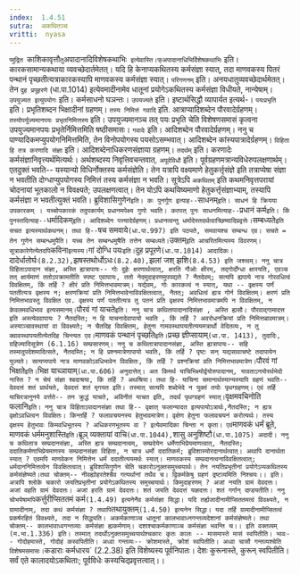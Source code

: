 ```yaml
---
index:  1.4.51
sutra:  अकथितञ्च
vritti:  nyasa
---
```


`प्मुद्रित `काशिकावृत्तौ` तु `अपादानादिविशेषकथाभिः` इत्येवास्ति।फ्अपादानाधिभिर्विशेषकथाभिः` इति। कारकसामान्यकथाया व्यवच्छेदार्तमेतत्। यदि हि केनाप्यकथितस्य कर्मसंज्ञा स्यात्, तदा माणवकस्य पितरं पन्थानं पृच्छतीत्यत्राकारकस्यापि माणवकस्य कर्मसंज्ञा स्यात्। `परिगणनम्` इति। अनयधातुव्यवच्छेदार्थमेतत्। तेन `दुह प्रपूहरणे` (धा.पा.1014) इत्येवमादीनामेव धातूनां प्रयोगेऽकथितस्य कर्मसंज्ञा विधीयते, नान्येषाम्। `उपयुज्यत इत्युपयोगः` इति। कर्मसाधनो घञन्तः।
`उपयज्यते` इति। इष्टार्थसिद्धौ व्यापार्यत इत्यर्थ-। `पयःप्रभृति` इति। प्रभृतिशब्दन भिक्षादीनां ग्रहणम्। `तस्य निमित्तं गवादि` इति. आत्राप्यादिशब्देन पौरवादेर्ग्रहणम्। `तस्योपर्युज्यमानपयः प्रभृतनिमित्तस्य` इति। उपयुज्यमानञ्च तत् पयः प्रभृति चेति विशेषणसमासं कृत्वना उपयुज्यमानपयः प्रभृतेर्निमित्तमिति षष्ठीसमासः। `गवादेः` इति। आदिशब्देन पौरवादेर्ग्रहणम्। ननु च पाण्यादिकमप्युपयोगनिमित्तमिति, तेन विनोपयोगस्य पयसोऽसम्भवात्। आदिशब्देन कांस्यपात्रादेर्ग्रहणम्। `विहिता हि तत्र करणादि संज्ञा` इति। आदिशब्देनाधिकरणसंज्ञाया ग्रहणम्। `तदर्थम्` इति। करणादेः कर्मसंज्ञानिवृत्त्यर्थमित्यर्थः। अर्थशब्दस्य निवृत्तिवचन्तवात्. `अपूर्वविधौ` इति। पूर्वग्रहणमत्रान्यविधेरुपलक्षणार्थम्। एतदुक्तं भवति-- यस्यान्यो विधिर्नोक्तस्य कर्मसंज्ञेति। तेन यत्रापि वक्ष्यमाणे हेतुकर्त्तृसंज्ञे इति तत्राप्येषा संज्ञा न
भवतीति दोग्धाप्युपयोगस्य निमित्तं तस्य कर्मसंज्ञा न भवति। सूत्रेऽपि `अकथितम्` इति कथमनिवृत्तपरायां चोदनायां भूतकालो न विवक्ष्यते; उपलक्षणत्वात्। तेन योऽपि कथयिष्यमाणो हेतुकर्त्तृसंज्ञाभ्याम्, तस्यापि कर्मसंज्ञा न भवतीत्युक्तं भवति।
ब्रुविशासिगुणेन` इति। कः पुनर्गुण इत्याह-- `साधनम्` इति। साधनं हि क्रियया उपकारकम् । यच्चोपकारकं तदुपकार्यम् प्रधानमपेक्ष्य गुणो भवति। कतरत् पुनः साधनमित्याह-- `प्रधानं कर्म` इति। किं पुनस्तदित्याह-- `धर्मादिकम्` इति। आदिशब्देन पत्त्यादेर्ग्रहणम्। प्रधानत्वन्तु धर्मादेस्तदर्थत्वाच्छिष्यादिप्रवृत्तेः। `सम्बध्यते` इति सचत इत्यस्यार्थकथनम्। तथा हि-- `षच समवाये` (धा.पा.997) इति पठ्यते, समवायश्च सम्बन्ध एव। सचते = तेन गुणेन सम्बन्धमुपैति। यच्च तेन सम्बन्धमुषैति तत्तेन सम्बध्यते। `उक्तम्` इति आचरितमित्यस्य विवरणम्। सूत्राकारेणेत्येतदपि `कविना` इत्यस्य।
`गां दोग्धि पयः` इति। `दुह प्रपूरणे` (धा.पा.1014) आदादिकः। `दादेर्धातोर्घः` (8.2.32), `झषस्तथोर्धोऽधः` (8.2.40), `झलां जश् झशि` (8.4.53) इति जश्त्वम्। ननु चात्र विहिताऽपादान संज्ञा, अस्ति ह्यत्रापायः-- गोः दुहेः क्षरणार्थत्वात्, क्षरति गौओः क्षीरम्, तद्गोर्दोग्धा क्षारयति, एवञ्च तत् क्षार्यमाणं ततोऽपक्रामतीति स्पष्ट एवापायः, ततो नेदमुदाहरणमुपपद्यते ? नैतदेवम्; सत्यपि ह्यपाये नात्र गोरवधित्वं विवक्षितम्, किं तर्हि ? क्षीरं प्रति निमित्तभावमात्रम्। यद्येवम्, गोः कारकत्वं न स्यात्, यथा -- वृक्षस्य पर्णं पततीत्यत्र वृक्षस्य न; क्षरणक्रियां प्रति निमित्तभावेनाविवक्षितत्वात्, नैतत्; अवधित्वं ह्यत्र गोर्न विवक्षितम्। क्षरणं प्रति निमित्तभावस्तु विवक्षित एव. वृक्षस्य पर्णं पततीत्यत्र तु पतनं प्रति वृक्षस्य निमित्तभावमात्रमपि न विवक्षितम्, न केवलमवधिभाव इत्यसमानम्। `पौरवं गां याचते` इति। ननु चात्र कथितापादानादिसंज्ञा , अस्ति ह्यसौ। पौरवाद्गामादत्त इति अस्त्येववापायः ? नैतदस्ति; न हि याचनादेवापायो भवति , किं तर्हि ? अवरोधनक्रियां प्रति निमित्तबावमात्रम्। अस्याञ्चावस्थायां वा विवक्ष्यते; न चैतदिह विवक्षितम्, हेतुना गामवस्थापयतीत्ययमत्रार्थो वेदितव्यः, न तु क्वावस्थापयतीत्येतदिह चिन्त्यत एव। `माणवकं पन्थानं पृच्छति` इति। `प्रच्छ ज्ञीप्सायाम्` (धा.पा. 1413), तुदादिः, ग्रहिज्यादिसूत्रेण (6.1.16) सम्प्रसारणम्। ननु च कथितात्रापादानसंज्ञा, अस्ति ह्यत्रापायः-- सहि तस्मादुपदेशमादित्सते, नैतदस्ति; न हि प्रश्नमात्रेणापायो भवति, किं तर्हि ? पृष्टः सन् यद्यसावाचष्टे तदापायेन युज्यते। सत्यप्यपाये नात्र माणवकोऽवधिभावेन विवक्षितः, किं तर्हि ? प्रश्नक्रियां प्रति निमित्तभावमात्रेण।
`पौरवं गां भिक्षते` इति। `भिक्ष याच्ञायाम्` (धा.पा.606) अनुदात्तेत्। अत किमर्थ याचिभिक्ष्योर्द्वयोरुपादानम्, यावताऽनयोरर्थभेदो नास्ति ? न चेयं संज्ञा श्बदाश्रया, किं तर्हि ? अथश्रिया। तथा हि- याचिना समानार्थस्यान्यस्यापि ग्रहणं भवति-- देवदत्तं शतं प्रार्थयते, देवदत्तं शतं मृगयत इति। तस्मात् सत्यपि शब्देभेदे न युक्तं तयोः पृथग्ग्रहणम्। एवं तर्हि याचिरत्रानुनये वर्त्तते-- तन क्रुद्धं याचते, अविनीतं याचत इति, तदर्थं पृथग्ग्रहणं स्यात्।
`वृक्षमवचिनोति फलानि` इति। ननु चात्र विहिताऽपादानसंज्ञा तथा हि-- वृक्षात् फलान्यादत इत्यपायोऽत्रार्थः,नैतदस्ति; न ह्यत्र वृक्षोऽवधित्वन विवक्षितः। किन्तर्हि ? फलावचयनस्य हेतुभावमात्रेण। वृक्षेण हेतुना फलावचयनं करोत्यर्थः। तस्य वृक्षस्य हेतुभावः किमवधिभूतस्य ? अधिकरणभूतस्य वा ? इत्येवमादिका चिन्ता न कृता।
एवं `माणवकं धर्मं ब्रूते, माणवकं धर्ममनुशास्ति` इति। `ब्रूञ् व्यक्तायां वाचि` (धा.पा.1044), `शासु अनुशिष्टौ` (धा.पा.1075) अदादी। ननु च कथितात्र सम्प्रदानसंज्ञा, अस्ति ह्यत्र सम्प्रदानत्वम्, सम्प्रदेयेन धर्मेणाभिप्रेयमाणत्वात्, नैतदस्ति; ददातिकर्मणाभिप्रेयमाणस्य सम्प्रदानसंज्ञा विहिता, न चात्र धर्मो ददातिकर्म; ब्रुविशास्योरदानार्थत्वात्। अथापि दानार्थता स्यात् ? एवमपि माणवेकन निमित्तेन धर्मं ददातीत्ययमर्थः स्यात्। माणवकस्य सम्प्रदानत्वनाविवक्षितत्वात्; धर्मदाननिमित्तत्वेन विवक्षितत्वात्।
ब्रुविशासिगुणेन चेति चकारोऽनुक्तसमुच्चयार्थः। तेन नयतिप्रभृतीनां प्रयोगेऽप्यकथितस्य कर्मसंज्ञेष्यते।तथा चोक्तम्--
नीवह्योहरतेश्चैव गत्यर्थानां तथैव च।
द्विकर्मकेषु ग्रहणं द्रष्टव्यमिति निश्चयः।। इति।
अत्रापि श्लोके चकारो जयतिप्रभृतीनां प्रयोगेऽकथितस्य समुच्चयार्थः।
किमुदाहरणम् ? अजां नयति ग्रामं देवदत्तः। अजां वहति ग्रामं देवदत्तः। अजां हरति ग्रामं देवदत्तः। शतं जयति देवदत्तं यज्ञदत्तः। शतं गर्गान् दण़्डयतीति। ननु चोभयेषामपि `कर्त्तुरीप्सिततमं कर्म` (1.4.49) इत्यनेनैव कर्मसंज्ञा सिद्धा। यदि तर्ह्यजादीनामीप्सिततमत्वं विवक्ष्यते, न ग्रामादीनाम्, तदा कथं कर्मसंज्ञा ? तथापि `तथायुक्तम्` (1.4.50) इत्यनेन सिद्धा। यदा तर्हि ग्रामादीनामीप्सितत्वं प्रकर्षरहितं विवक्ष्यते, तदा न सिद्ध्यति। अकर्मकाणाञ्च धातूनां कालभावाध्नगन्तव्यदेशानां कर्मसंज्ञेष्यते। तथा चोक्तम्--
कालभावाध्वगन्तव्याः कर्मसंज्ञा ह्यकर्मणाम्।
दशाश्चाकर्मकाणाञ्च कर्मसंज्ञा भवन्ति च।।
इति वक्तव्यम् (म.भा.1.336) इति।
तस्मात् तदर्थोऽनुक्तसमुच्चयार्थश्चकारः कृतः कालः -- मासमास्ते मासं स्वपितीति। भावः-- गोदोहमास्ते, गोदोहं कस्वपितीति। अध्वा गन्तव्यः-- क्रोशमास्ते,
क्रोशं स्वपितीति। अध्वा चासौ गन्तव्यश्चेति विशेषमसमासः। `कडाराः कर्मधारय` (2.2.38) इति विशेष्यस्य पूर्वनिपातः। देशः कुरूनास्ते, कुरून् स्वपितीति। सर्वं एते कालादयोऽकथिताः; पूर्वविधेः कस्यचिद्प्रवृत्तत्वात्।।

